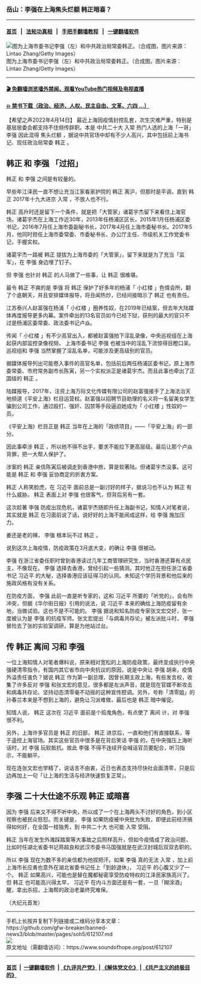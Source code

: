 ### 岳山：李强在上海焦头烂额 韩正暗喜？
------------------------

#### [首页](https://github.com/gfw-breaker/banned-news3/blob/master/README.md) &nbsp;&nbsp;|&nbsp;&nbsp; [法轮功真相](https://github.com/begood0513/basic/blob/master/README.md)  &nbsp;&nbsp;|&nbsp;&nbsp; [手把手翻墙教程](https://github.com/gfw-breaker/guides/wiki)  &nbsp;&nbsp;|&nbsp;&nbsp; [一键翻墙软件](https://github.com/gfw-breaker/nogfw/blob/master/README.md)  



<div><img alt="图为上海市委书记李强（左）和中共政治局常委韩正。（合成图，图片来源：Lintao Zhang/Getty Images）" src="https://img.soundofhope.org/2022-04/1649925245603.png"/>
<br/><figcaption class="caption">
 图为上海市委书记李强（左）和中共政治局常委韩正。（合成图，图片来源：Lintao Zhang/Getty Images）
</figcaption></div><hr/>

#### [ 🎬  免翻墙浏览墙外禁闻、观看YouTube热门视频及电视直播](https://github.com/gfw-breaker/HelloWorld)

#### [ 💥  禁书下载（政治、经济、人权、民主自由、文革、六四 ...）](https://github.com/gfw-breaker/books/blob/master/README.md)

<div><div class="Content__Wrapper sc-1bvya0-0 grZQxZ">
 <p class="meta-top">
  <span class="meta">
   【希望之声2022年4月14日】
  </span>
  最近上海因疫情封控乱套，次生灾难严重，特别是基层居委会都支持不住频传辞职。本是
  <ok href="/term/330403">
   中共二十大
  </ok>
  <ok href="/term/12506">
   入常
  </ok>
  热门人选的上海「一哥」
  <ok href="/term/14244">
   李强
  </ok>
  因此混得
  <ok href="/term/721850">
   焦头烂额
  </ok>
  ，据说中共官场中却有不少人高兴，其中包括前上海书记、现任政治局常委
  <ok href="/term/3303">
   韩正
  </ok>
  。
 </p>
 <h2>
  <ok href="/term/3303">
   韩正
  </ok>
  和
  <ok href="/term/14244">
   李强
  </ok>
  「过招」
 </h2>
 <p>
  <ok href="/term/3303">
   韩正
  </ok>
  和
  <ok href="/term/14244">
   李强
  </ok>
  之间是有较量的。
 </p>
 <p>
  早些年江泽民一直不想让充当江家看家护院的
  <ok href="/term/3303">
   韩正
  </ok>
  离沪，但那时是平调，直到
  <ok href="/term/3303">
   韩正
  </ok>
  2017年十九大进京
  <ok href="/term/12506">
   入常
  </ok>
  ，不放人也不行。
 </p>
 <p>
  <ok href="/term/3303">
   韩正
  </ok>
  高升时还是留下一个条件，就是把「大管家」诸葛宇杰留下来看住上海官场。诸葛宇杰在上海工作近30年，2013年任杨浦区区长，2015年1月任杨浦区委书记，2016年7月任上海市委副秘书长，2017年4月任上海市委秘书长。2017年5月，他同时担任上海市委常委、市委秘书长、办公厅主任、市级机关工作党委书记，手握实权。
 </p>
 <p>
  诸葛宇杰一路被
  <ok href="/term/3303">
   韩正
  </ok>
  提拔为上海市委的「大管家」，留下来就是为了充当「监军」，在
  <ok href="/term/14244">
   李强
  </ok>
  身边埋了钉子。
 </p>
 <p>
  但
  <ok href="/term/14244">
   李强
  </ok>
  也针对
  <ok href="/term/3303">
   韩正
  </ok>
  的人马做了一些事，让
  <ok href="/term/3303">
   韩正
  </ok>
  很难堪。
 </p>
 <p>
  最令
  <ok href="/term/3303">
   韩正
  </ok>
  不爽的是
  <ok href="/term/14244">
   李强
  </ok>
  将
  <ok href="/term/3303">
   韩正
  </ok>
  保护了好多年的杨浦「
  <ok href="/term/659615">
   小红楼
  </ok>
  」色情会所，翻了个底朝天，并且安排媒体报导，将丑闻热炒，已经间接暗示了
  <ok href="/term/3303">
   韩正
  </ok>
  也有责任。
 </p>
 <p>
  江苏泰兴人赵富强在杨浦「
  <ok href="/term/659615">
   小红楼
  </ok>
  」圈养性奴，在2019年已结案，但去年大陆媒体再度报导更多内幕。案件牵出的13名官员如今已经下狱，获刑的最大的官只不过是杨浦区委常委、政法委书记卢焱。
 </p>
 <p>
  传闻「
  <ok href="/term/659615">
   小红楼
  </ok>
  」有不少高官出入，都被赵富强拍下淫乱录像，中央巡视组在上海起获内部监控录像视频，
  <ok href="/term/21186">
   上海市委书记
  </ok>
  <ok href="/term/14244">
   李强
  </ok>
  也被当中的淫乱下流惊得目瞪口呆。巡视组和
  <ok href="/term/14244">
   李强
  </ok>
  当然掌握了淫乱名单，可能涉及更高级别的官员。
 </p>
 <p>
  据媒体报导列出可能卷入事件的高官名单，包括前后两任杨浦区委书记，原上海市委常委、市府常务副市长陈寅，另一个实权派正是诸葛宇杰。而且此事也牵出了正国级的
  <ok href="/term/3303">
   韩正
  </ok>
  。
 </p>
 <p>
  陆媒报导，2017年，注资上海万际文化传媒有限公司的赵富强接手了上海法治天地频道《平安上海》栏目运营权。赵富强以招聘节目助理的名义将一名留美女学生骗到公司工作，通过殴打、强奸、囚禁等手段逼迫她成为「
  <ok href="/term/659615">
   小红楼
  </ok>
  」性奴的一员。
 </p>
 <p>
  《平安上海》栏目正是
  <ok href="/term/3303">
   韩正
  </ok>
  当年在上海的「政绩项目」——「平安上海」的一部分。
 </p>
 <p>
  因此事牵涉
  <ok href="/term/3303">
   韩正
  </ok>
  ，所以他不得不出手，要求不能拉下更高层级。最后让那个卢焱背罪，把一大帮人保护了。
 </p>
 <p>
  涉案的
  <ok href="/term/3303">
   韩正
  </ok>
  亲信陈寅后被调走到香港中旅，算是软著陆。但诸葛宇杰没事。这可能是
  <ok href="/term/3303">
   韩正
  </ok>
  和
  <ok href="/term/14244">
   李强
  </ok>
  妥协商定的折衷方案。
 </p>
 <p>
  <ok href="/term/3303">
   韩正
  </ok>
  人称笑脸虎，在
  <ok href="/term/1063">
   习近平
  </ok>
  面前总是一副讨好的样子，据说习也不认为
  <ok href="/term/3303">
   韩正
  </ok>
  有什么威胁。
  <ok href="/term/3303">
   韩正
  </ok>
  表面上对
  <ok href="/term/14244">
   李强
  </ok>
  也很客气，但背后另有一套。
 </p>
 <p>
  这次趁著
  <ok href="/term/14244">
   李强
  </ok>
  防疫出现危机，诸葛宇杰随即升任上海副书记，知情人对笔者说，其实就是
  <ok href="/term/3303">
   韩正
  </ok>
  在习面前说了话，说好好的上海不能闹成这样，给
  <ok href="/term/14244">
   李强
  </ok>
  施加压力。
 </p>
 <p>
  姜还是老的辣，
  <ok href="/term/14244">
   李强
  </ok>
  根本玩不过
  <ok href="/term/3303">
   韩正
  </ok>
  。
 </p>
 <p>
  说到这次上海疫情，防疫政策在3月底大变，的确让
  <ok href="/term/14244">
   李强
  </ok>
  很被动。
 </p>
 <p>
  <ok href="/term/14244">
   李强
  </ok>
  在浙江省委任职时曾到香港读过几年工商管理研究生，当时香港还算有点民主，不像现在。
  <ok href="/term/14244">
   李强
  </ok>
  选择去香港，曾经引起一些猜测。其时他正在担任浙江省委书记
  <ok href="/term/1063">
   习近平
  </ok>
  的大秘，选择香港应该征得习的认同。未知这个学历背景和他后来的施政风格有没有关系。
 </p>
 <p>
  在防疫方面，
  <ok href="/term/14244">
   李强
  </ok>
  此前一直是听专家的，这和
  <ok href="/term/1063">
   习近平
  </ok>
  所要的「听党的」，会有所冲突，但据《华尔街日报》引用的说法，说
  <ok href="/term/1063">
   习近平
  </ok>
  本来的确给上海防疫留有余地，当做试验。这也不是不可能的。
  <ok href="/term/14244">
   李强
  </ok>
  据说和知名防疫专家张文宏交好，张一度被认为是
  <ok href="/term/14244">
   李强
  </ok>
  的抗疫军师。张文宏提出「与病毒共存论」被左派批斗时，
  <ok href="/term/14244">
   李强
  </ok>
  冒险去了张的实验室调研，算是为他站过台。
 </p>
 <h2>
  传
  <ok href="/term/3303">
   韩正
  </ok>
  <ok href="/term/678374">
   离间
  </ok>
  习和
  <ok href="/term/14244">
   李强
  </ok>
 </h2>
 <p>
  一位上海知情人对笔者爆料说，原来相对宽松的上海防疫政策，最终变成执行中央强硬清零指令，有国内其它省市向中央抗议的原因，说是中央让
  <ok href="/term/14244">
   李强
  </ok>
  胡来，疫情外溢责任谁负？据说
  <ok href="/term/3303">
   韩正
  </ok>
  作为第一副总理，因曾长期主政上海，有些发言权，收集了许多反对
  <ok href="/term/14244">
   李强
  </ok>
  和张文宏的意见，很多都是左派声音，就是现在官媒不断攻击和病毒共存论、坚持动态清零毫不动摇的这种宣传腔调。另外，号称「清零姐」的孙春兰本来是不想到上海的，避免让习派难做，最后也是
  <ok href="/term/3303">
   韩正
  </ok>
  暗中催促。
 </p>
 <p>
  知情人说，
  <ok href="/term/3303">
   韩正
  </ok>
  这次在
  <ok href="/term/1063">
   习近平
  </ok>
  面前是个捣鬼角色，有点使了
  <ok href="/term/678374">
   离间
  </ok>
  计，对
  <ok href="/term/14244">
   李强
  </ok>
  很不利。
 </p>
 <p>
  另外，上海许多官员是
  <ok href="/term/3303">
   韩正
  </ok>
  的旧部，
  <ok href="/term/3303">
   韩正
  </ok>
  进京后，一直和他们有直接联系，等于遥控上海官场。其实这些官员中很多是在背后笑话
  <ok href="/term/14244">
   李强
  </ok>
  的，在中央强压上海听话时，对
  <ok href="/term/14244">
   李强
  </ok>
  玩软抵抗。故此
  <ok href="/term/14244">
   李强
  </ok>
  不得不连续开会喊话官员要配合，听习指示，不能躺平。
 </p>
 <p>
  现在连张文宏也学精了，说话言不由衷，近日也表态支持尽快社会面清零，只是后边再加上一句「让上海的生活与经济快速恢复正常」。
 </p>
 <h2>
  <ok href="/term/14244">
   李强
  </ok>
  二十大仕途不乐观
  <ok href="/term/3303">
   韩正
  </ok>
  或暗喜
 </h2>
 <p>
  因为
  <ok href="/term/14244">
   李强
  </ok>
  后来又不得不听中央，所以成了一个在上海两头不讨好的角色，到小区视察也被民众怒怼。而关键是，
  <ok href="/term/14244">
   李强
  </ok>
  如果防疫被中央批为失败，即便此前经济搞得如何好，在全国一枝独秀，到
  <ok href="/term/330403">
   中共二十大
  </ok>
  也可能
  <ok href="/term/12506">
   入常
  </ok>
  受阻。
 </p>
 <p>
  <ok href="/term/3303">
   韩正
  </ok>
  当年在发生外滩踩踏案等大事故之后照样高升，但如今疫情成了政治问题，比如时任湖北省委书记蒋超良和武汉市委书马国强就是在武汉封城后双双去职的。
 </p>
 <p>
  所以
  <ok href="/term/14244">
   李强
  </ok>
  现在为数不多的亲信都为他捏把汗。如果
  <ok href="/term/14244">
   李强
  </ok>
  真的无法
  <ok href="/term/12506">
   入常
  </ok>
  ，加上前上海市长应勇也意外在湖北省委书记任上「到龄退休」，
  <ok href="/term/1063">
   习近平
  </ok>
  的心腹又少了一个。
  <ok href="/term/3303">
   韩正
  </ok>
  如果高兴，可能也是替在魔都秘密享受防疫特权的江泽民家族高兴了。但
  <ok href="/term/3303">
   韩正
  </ok>
  也可能高兴得太早，
  <ok href="/term/1063">
   习近平
  </ok>
  在内斗方面还是有一套，一旦「糊涂酒」醒，拿出杀招，上海帮的政治老巢终究难保。
 </p>
 <p>
  （大纪元首发）
 </p>
</div>
</div>
<hr/>
手机上长按并复制下列链接或二维码分享本文章：<br/>
https://github.com/gfw-breaker/banned-news3/blob/master/pages/soh5/612107.md <br/>
<a href='https://github.com/gfw-breaker/banned-news3/blob/master/pages/soh5/612107.md'><img src='https://github.com/gfw-breaker/banned-news3/blob/master/pages/soh5/612107.md.png'/></a> <br/>
原文地址（需翻墙访问）：https://www.soundofhope.org/post/612107


------------------------
#### [首页](https://github.com/gfw-breaker/banned-news3/blob/master/README.md) &nbsp;|&nbsp; [一键翻墙软件](https://github.com/gfw-breaker/nogfw/blob/master/README.md) &nbsp;| [《九评共产党》](https://github.com/gfw-breaker/9ping.md/blob/master/README.md#九评之一评共产党是什么) | [《解体党文化》](https://github.com/gfw-breaker/jtdwh.md/blob/master/README.md) | [《共产主义的终极目的》](https://github.com/gfw-breaker/gczydzjmd.md/blob/master/README.md)


<img src='http://gfw-breaker.win/banned-news3/pages/soh5/612107.md' width='0px' height='0px'/>